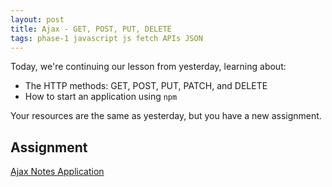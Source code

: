 ```yaml
---
layout: post
title: Ajax - GET, POST, PUT, DELETE
tags: phase-1 javascript js fetch APIs JSON
---
```


Today, we're continuing our lesson from yesterday, learning about:

- The HTTP methods: GET, POST, PUT, PATCH, and DELETE
- How to start an application using `npm`

Your resources are the same as yesterday, but you have a new assignment.

## Assignment

[Ajax Notes Application](https://classroom.github.com/a/XiOI39HP)
